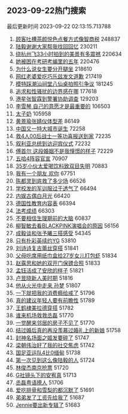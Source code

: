 ## 2023-09-22热门搜索 
最后更新时间 2023-09-22 02:13:15.713788 
1. [顾客吐槽茶颜悦色点餐方式像智商税](https://s.weibo.com/weibo?q=%23%E9%A1%BE%E5%AE%A2%E5%90%90%E6%A7%BD%E8%8C%B6%E9%A2%9C%E6%82%A6%E8%89%B2%E7%82%B9%E9%A4%90%E6%96%B9%E5%BC%8F%E5%83%8F%E6%99%BA%E5%95%86%E7%A8%8E%23&t=31&band_rank=1&Refer=top) 248837
1. [陆毅谢谢大家帮我找回回忆](https://s.weibo.com/weibo?q=%E9%99%86%E6%AF%85%E8%B0%A2%E8%B0%A2%E5%A4%A7%E5%AE%B6%E5%B8%AE%E6%88%91%E6%89%BE%E5%9B%9E%E5%9B%9E%E5%BF%86&t=31&band_rank=2&Refer=top) 230211
1. [绕杭州飞33小时拍到的美景有多震撼](https://s.weibo.com/weibo?q=%23%E7%BB%95%E6%9D%AD%E5%B7%9E%E9%A3%9E33%E5%B0%8F%E6%97%B6%E6%8B%8D%E5%88%B0%E7%9A%84%E7%BE%8E%E6%99%AF%E6%9C%89%E5%A4%9A%E9%9C%87%E6%92%BC%23&t=31&band_rank=3&Refer=top) 220634
1. [她被困在考研考编里的五年](https://s.weibo.com/weibo?q=%23%E5%A5%B9%E8%A2%AB%E5%9B%B0%E5%9C%A8%E8%80%83%E7%A0%94%E8%80%83%E7%BC%96%E9%87%8C%E7%9A%84%E4%BA%94%E5%B9%B4%23&t=31&band_rank=4&Refer=top) 220476
1. [为什么说女生要分开腿坐](https://s.weibo.com/weibo?q=%E4%B8%BA%E4%BB%80%E4%B9%88%E8%AF%B4%E5%A5%B3%E7%94%9F%E8%A6%81%E5%88%86%E5%BC%80%E8%85%BF%E5%9D%90&t=31&band_rank=5&Refer=top) 218610
1. [网红老婆爱吃巧乐兹发文道歉](https://s.weibo.com/weibo?q=%23%E7%BD%91%E7%BA%A2%E8%80%81%E5%A9%86%E7%88%B1%E5%90%83%E5%B7%A7%E4%B9%90%E5%85%B9%E5%8F%91%E6%96%87%E9%81%93%E6%AD%89%23&t=31&band_rank=6&Refer=top) 217419
1. [模特踩潮汕祠堂八仙桌拍照引争议](https://s.weibo.com/weibo?q=%23%E6%A8%A1%E7%89%B9%E8%B8%A9%E6%BD%AE%E6%B1%95%E7%A5%A0%E5%A0%82%E5%85%AB%E4%BB%99%E6%A1%8C%E6%8B%8D%E7%85%A7%E5%BC%95%E4%BA%89%E8%AE%AE%23&t=31&band_rank=7&Refer=top) 181245
1. [追求和性骚扰的边界感在哪](https://s.weibo.com/weibo?q=%23%E8%BF%BD%E6%B1%82%E5%92%8C%E6%80%A7%E9%AA%9A%E6%89%B0%E7%9A%84%E8%BE%B9%E7%95%8C%E6%84%9F%E5%9C%A8%E5%93%AA%23&t=31&band_rank=8&Refer=top) 177618
1. [港星张智霖到警署协助调查](https://s.weibo.com/weibo?q=%23%E6%B8%AF%E6%98%9F%E5%BC%A0%E6%99%BA%E9%9C%96%E5%88%B0%E8%AD%A6%E7%BD%B2%E5%8D%8F%E5%8A%A9%E8%B0%83%E6%9F%A5%23&t=31&band_rank=9&Refer=top) 129203
1. [李雪琴 自己的意愿才是最重要的](https://s.weibo.com/weibo?q=%E6%9D%8E%E9%9B%AA%E7%90%B4%20%E8%87%AA%E5%B7%B1%E7%9A%84%E6%84%8F%E6%84%BF%E6%89%8D%E6%98%AF%E6%9C%80%E9%87%8D%E8%A6%81%E7%9A%84&t=31&band_rank=10&Refer=top) 106503
1. [太子奶](https://s.weibo.com/weibo?q=%E5%A4%AA%E5%AD%90%E5%A5%B6&t=31&band_rank=11&Refer=top) 105958
1. [黄景瑜张婧仪体型差](https://s.weibo.com/weibo?q=%E9%BB%84%E6%99%AF%E7%91%9C%E5%BC%A0%E5%A9%A7%E4%BB%AA%E4%BD%93%E5%9E%8B%E5%B7%AE&t=31&band_rank=12&Refer=top) 86149
1. [中国又一特大城市诞生](https://s.weibo.com/weibo?q=%23%E4%B8%AD%E5%9B%BD%E5%8F%88%E4%B8%80%E7%89%B9%E5%A4%A7%E5%9F%8E%E5%B8%82%E8%AF%9E%E7%94%9F%23&t=31&band_rank=13&Refer=top) 72258
1. [救4人00后战士一等功喜报送到家](https://s.weibo.com/weibo?q=%23%E6%95%914%E4%BA%BA00%E5%90%8E%E6%88%98%E5%A3%AB%E4%B8%80%E7%AD%89%E5%8A%9F%E5%96%9C%E6%8A%A5%E9%80%81%E5%88%B0%E5%AE%B6%23&t=31&band_rank=14&Refer=top) 72235
1. [叙利亚总统到访迎宾仪式](https://s.weibo.com/weibo?q=%23%E5%8F%99%E5%88%A9%E4%BA%9A%E6%80%BB%E7%BB%9F%E5%88%B0%E8%AE%BF%E8%BF%8E%E5%AE%BE%E4%BB%AA%E5%BC%8F%23&t=31&band_rank=15&Refer=top) 72232
1. [傅首尔 这段婚姻不是我憧憬的样子](https://s.weibo.com/weibo?q=%E5%82%85%E9%A6%96%E5%B0%94%20%E8%BF%99%E6%AE%B5%E5%A9%9A%E5%A7%BB%E4%B8%8D%E6%98%AF%E6%88%91%E6%86%A7%E6%86%AC%E7%9A%84%E6%A0%B7%E5%AD%90&t=31&band_rank=16&Refer=top) 72229
1. [五哈4阵容官宣](https://s.weibo.com/weibo?q=%23%E4%BA%94%E5%93%884%E9%98%B5%E5%AE%B9%E5%AE%98%E5%AE%A3%23&t=31&band_rank=17&Refer=top) 70907
1. [35岁小伙太爱喝饮料致双目失明](https://s.weibo.com/weibo?q=%2335%E5%B2%81%E5%B0%8F%E4%BC%99%E5%A4%AA%E7%88%B1%E5%96%9D%E9%A5%AE%E6%96%99%E8%87%B4%E5%8F%8C%E7%9B%AE%E5%A4%B1%E6%98%8E%23&t=31&band_rank=18&Refer=top) 70883
1. [我有一个朋友 欢你](https://s.weibo.com/weibo?q=%E6%88%91%E6%9C%89%E4%B8%80%E4%B8%AA%E6%9C%8B%E5%8F%8B%20%E6%AC%A2%E4%BD%A0&t=31&band_rank=19&Refer=top) 67751
1. [陈都灵到底救了多少场](https://s.weibo.com/weibo?q=%23%E9%99%88%E9%83%BD%E7%81%B5%E5%88%B0%E5%BA%95%E6%95%91%E4%BA%86%E5%A4%9A%E5%B0%91%E5%9C%BA%23&t=31&band_rank=20&Refer=top) 66526
1. [学校发的军训服过于透气了](https://s.weibo.com/weibo?q=%E5%AD%A6%E6%A0%A1%E5%8F%91%E7%9A%84%E5%86%9B%E8%AE%AD%E6%9C%8D%E8%BF%87%E4%BA%8E%E9%80%8F%E6%B0%94%E4%BA%86&t=31&band_rank=21&Refer=top) 66494
1. [内娱古偶白月光](https://s.weibo.com/weibo?q=%23%E5%86%85%E5%A8%B1%E5%8F%A4%E5%81%B6%E7%99%BD%E6%9C%88%E5%85%89%23&t=31&band_rank=22&Refer=top) 66420
1. [德国性教育内容表](https://s.weibo.com/weibo?q=%E5%BE%B7%E5%9B%BD%E6%80%A7%E6%95%99%E8%82%B2%E5%86%85%E5%AE%B9%E8%A1%A8&t=31&band_rank=23&Refer=top) 66394
1. [法考成绩](https://s.weibo.com/weibo?q=%E6%B3%95%E8%80%83%E6%88%90%E7%BB%A9&t=31&band_rank=24&Refer=top) 66303
1. [不要相信生理期前的大脑](https://s.weibo.com/weibo?q=%23%E4%B8%8D%E8%A6%81%E7%9B%B8%E4%BF%A1%E7%94%9F%E7%90%86%E6%9C%9F%E5%89%8D%E7%9A%84%E5%A4%A7%E8%84%91%23&t=31&band_rank=25&Refer=top) 60837
1. [柳智敏去看BLACKPINK演唱会的原因](https://s.weibo.com/weibo?q=%23%E6%9F%B3%E6%99%BA%E6%95%8F%E5%8E%BB%E7%9C%8BBLACKPINK%E6%BC%94%E5%94%B1%E4%BC%9A%E7%9A%84%E5%8E%9F%E5%9B%A0%23&t=31&band_rank=26&Refer=top) 56156
1. [成毅谈和张予曦三搭感受](https://s.weibo.com/weibo?q=%23%E6%88%90%E6%AF%85%E8%B0%88%E5%92%8C%E5%BC%A0%E4%BA%88%E6%9B%A6%E4%B8%89%E6%90%AD%E6%84%9F%E5%8F%97%23&t=31&band_rank=27&Refer=top) 54345
1. [只有朴彩英续约YG](https://s.weibo.com/weibo?q=%23%E5%8F%AA%E6%9C%89%E6%9C%B4%E5%BD%A9%E8%8B%B1%E7%BB%AD%E7%BA%A6YG%23&t=31&band_rank=28&Refer=top) 53810
1. [刘诗诗复古蕾丝穿搭](https://s.weibo.com/weibo?q=%23%E5%88%98%E8%AF%97%E8%AF%97%E5%A4%8D%E5%8F%A4%E8%95%BE%E4%B8%9D%E7%A9%BF%E6%90%AD%23&t=31&band_rank=29&Refer=top) 51841
1. [父母吃席用纸巾盒给27岁女儿打包虾](https://s.weibo.com/weibo?q=%23%E7%88%B6%E6%AF%8D%E5%90%83%E5%B8%AD%E7%94%A8%E7%BA%B8%E5%B7%BE%E7%9B%92%E7%BB%9927%E5%B2%81%E5%A5%B3%E5%84%BF%E6%89%93%E5%8C%85%E8%99%BE%23&t=31&band_rank=30&Refer=top) 51834
1. [赵露思和她的双开门保镖合照](https://s.weibo.com/weibo?q=%23%E8%B5%B5%E9%9C%B2%E6%80%9D%E5%92%8C%E5%A5%B9%E7%9A%84%E5%8F%8C%E5%BC%80%E9%97%A8%E4%BF%9D%E9%95%96%E5%90%88%E7%85%A7%23&t=31&band_rank=31&Refer=top) 51833
1. [孟钰活成了安欣的样子](https://s.weibo.com/weibo?q=%23%E5%AD%9F%E9%92%B0%E6%B4%BB%E6%88%90%E4%BA%86%E5%AE%89%E6%AC%A3%E7%9A%84%E6%A0%B7%E5%AD%90%23&t=31&band_rank=32&Refer=top) 51821
1. [卢昱晓新人美时期](https://s.weibo.com/weibo?q=%23%E5%8D%A2%E6%98%B1%E6%99%93%E6%96%B0%E4%BA%BA%E7%BE%8E%E6%97%B6%E6%9C%9F%23&t=31&band_rank=33&Refer=top) 51816
1. [他从火光中走来 孙梦](https://s.weibo.com/weibo?q=%E4%BB%96%E4%BB%8E%E7%81%AB%E5%85%89%E4%B8%AD%E8%B5%B0%E6%9D%A5%20%E5%AD%99%E6%A2%A6&t=31&band_rank=34&Refer=top) 51807
1. [一下就把我的消费瘾给戒了](https://s.weibo.com/weibo?q=%E4%B8%80%E4%B8%8B%E5%B0%B1%E6%8A%8A%E6%88%91%E7%9A%84%E6%B6%88%E8%B4%B9%E7%98%BE%E7%BB%99%E6%88%92%E4%BA%86&t=31&band_rank=35&Refer=top) 51796
1. [真的建议年轻人要有前瞻性](https://s.weibo.com/weibo?q=%23%E7%9C%9F%E7%9A%84%E5%BB%BA%E8%AE%AE%E5%B9%B4%E8%BD%BB%E4%BA%BA%E8%A6%81%E6%9C%89%E5%89%8D%E7%9E%BB%E6%80%A7%23&t=31&band_rank=36&Refer=top) 51789
1. [王鹤棣美拉德穿搭](https://s.weibo.com/weibo?q=%23%E7%8E%8B%E9%B9%A4%E6%A3%A3%E7%BE%8E%E6%8B%89%E5%BE%B7%E7%A9%BF%E6%90%AD%23&t=31&band_rank=37&Refer=top) 51782
1. [谁来机场救救丞磊](https://s.weibo.com/weibo?q=%23%E8%B0%81%E6%9D%A5%E6%9C%BA%E5%9C%BA%E6%95%91%E6%95%91%E4%B8%9E%E7%A3%8A%23&t=31&band_rank=38&Refer=top) 51770
1. [一觉醒来邻居的房子不见了](https://s.weibo.com/weibo?q=%23%E4%B8%80%E8%A7%89%E9%86%92%E6%9D%A5%E9%82%BB%E5%B1%85%E7%9A%84%E6%88%BF%E5%AD%90%E4%B8%8D%E8%A7%81%E4%BA%86%23&t=31&band_rank=39&Refer=top) 51770
1. [结过婚后真的再没羡慕过婚礼上的新娘](https://s.weibo.com/weibo?q=%E7%BB%93%E8%BF%87%E5%A9%9A%E5%90%8E%E7%9C%9F%E7%9A%84%E5%86%8D%E6%B2%A1%E7%BE%A1%E6%85%95%E8%BF%87%E5%A9%9A%E7%A4%BC%E4%B8%8A%E7%9A%84%E6%96%B0%E5%A8%98&t=31&band_rank=40&Refer=top) 51758
1. [封神名场面之姬发要碎了](https://s.weibo.com/weibo?q=%E5%B0%81%E7%A5%9E%E5%90%8D%E5%9C%BA%E9%9D%A2%E4%B9%8B%E5%A7%AC%E5%8F%91%E8%A6%81%E7%A2%8E%E4%BA%86&t=31&band_rank=41&Refer=top) 51747
1. [梁朝伟治好了我的社交焦虑](https://s.weibo.com/weibo?q=%23%E6%A2%81%E6%9C%9D%E4%BC%9F%E6%B2%BB%E5%A5%BD%E4%BA%86%E6%88%91%E7%9A%84%E7%A4%BE%E4%BA%A4%E7%84%A6%E8%99%91%23&t=31&band_rank=42&Refer=top) 51742
1. [国足亚运队4比0缅甸](https://s.weibo.com/weibo?q=%23%E5%9B%BD%E8%B6%B3%E4%BA%9A%E8%BF%90%E9%98%9F4%E6%AF%940%E7%BC%85%E7%94%B8%23&t=31&band_rank=43&Refer=top) 51738
1. [第一次见到这么像陆毅的人](https://s.weibo.com/weibo?q=%23%E7%AC%AC%E4%B8%80%E6%AC%A1%E8%A7%81%E5%88%B0%E8%BF%99%E4%B9%88%E5%83%8F%E9%99%86%E6%AF%85%E7%9A%84%E4%BA%BA%23&t=31&band_rank=44&Refer=top) 51724
1. [林俊杰南京抢票](https://s.weibo.com/weibo?q=%E6%9E%97%E4%BF%8A%E6%9D%B0%E5%8D%97%E4%BA%AC%E6%8A%A2%E7%A5%A8&t=31&band_rank=45&Refer=top) 51720
1. [G社镜头下的安宥真](https://s.weibo.com/weibo?q=%23G%E7%A4%BE%E9%95%9C%E5%A4%B4%E4%B8%8B%E7%9A%84%E5%AE%89%E5%AE%A5%E7%9C%9F%23&t=31&band_rank=46&Refer=top) 51713
1. [丞磊粤语撩人](https://s.weibo.com/weibo?q=%23%E4%B8%9E%E7%A3%8A%E7%B2%A4%E8%AF%AD%E6%92%A9%E4%BA%BA%23&t=31&band_rank=47&Refer=top) 51706
1. [爱吃排骨和雪梨的都沉默了](https://s.weibo.com/weibo?q=%23%E7%88%B1%E5%90%83%E6%8E%92%E9%AA%A8%E5%92%8C%E9%9B%AA%E6%A2%A8%E7%9A%84%E9%83%BD%E6%B2%89%E9%BB%98%E4%BA%86%23&t=31&band_rank=48&Refer=top) 51691
1. [弟弟发了工资先给我了](https://s.weibo.com/weibo?q=%23%E5%BC%9F%E5%BC%9F%E5%8F%91%E4%BA%86%E5%B7%A5%E8%B5%84%E5%85%88%E7%BB%99%E6%88%91%E4%BA%86%23&t=31&band_rank=49&Refer=top) 51687
1. [Jennie要出新专辑了](https://s.weibo.com/weibo?q=%23Jennie%E8%A6%81%E5%87%BA%E6%96%B0%E4%B8%93%E8%BE%91%E4%BA%86%23&t=31&band_rank=50&Refer=top) 51683
